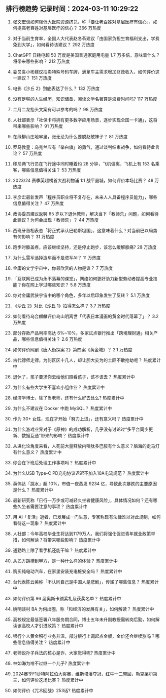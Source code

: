 
## 排行榜趋势 记录时间：2024-03-11 10:29:22
  
  1. 张文宏谈如何降低大医院资源挤兑，称「要让老百姓对基层医疗有信心」，如何提高老百姓对基层医疗的信心？ 366 万热度
    
  2. 对于当前生育率，全国人大代表赵冬苓建议「由国家负担生育福利支出，学费免到大学」，如何看待该建议？ 292 万热度
    
  3. ChatGPT 日耗电超 50 万度是美国普通家庭用电量 1.7 万多倍，意味着什么？将带来哪些影响？ 212 万热度
    
  4. 委员袁小彬建议拍卖特殊号码车牌，满足车主需求增加财政收入，如何评价这一建议？ 151 万热度
    
  5. 电影《沙丘 2》到底表达了什么？ 132 万热度
    
  6. 没有足够的人生经历，知识储备，阅读文学名著算是浪费时间吗? 117 万热度
    
  7. 二月二龙抬头文案有可以参考的吗？ 98 万热度
    
  8. 人社部表示「社保卡将拥有更多数字应用场景，逐步实现全国一卡通」，这将带来哪些影响？ 91 万热度
    
  9. 在绿柳山庄地牢里，张无忌为什么要脱赵敏袜子？ 81 万热度
    
  10. 罗马教皇：乌克兰应有「举白旗」的勇气，通过谈判结束战争，如何看待此言论？ 57 万热度
    
  11. 印尼两飞行员在飞行途中同时睡着约 28 分钟，飞机偏离，飞机上有 153 名乘客，哪些信息值得关注？ 53 万热度
    
  12. 2023/24 赛季英超榜首大战利物浦 1:1 战平曼城，如何评价本场比赛？ 48 万热度
    
  13. 李彦宏最新发声「程序员职业将不复存在，未来人人具备程序员能力」，哪些信息值得关注？ 47 万热度
    
  14. 政协委员建议返聘 65 岁以下退休教师，解决当下「教师荒」问题，如何看待此建议？为何会出现「教师荒」？ 44 万热度
    
  15. 西班牙首相表态「将正式承认巴勒斯坦国」，这意味着什么？对当前巴以局势有何影响？ 31 万热度
    
  16. 跑步时膝盖疼，应该继续坚持，还是停止跑步，该怎么缓解膝痛? 28 万热度
    
  17. 为什么雷军选择造车而不是进军AI？ 11 万热度
    
  18. 金庸的文学宇宙中，你最欣赏的人物是谁？ 7 万热度
    
  19. 「互联网已成为永不落幕的课堂」，网络如何更好助力新型劳动者提高专业技能？你在网上学过哪些知识？ 5.8 万热度
    
  20. 你对金庸武侠宇宙中的哪个角色，多年以后印象发生了反转？ 5.1 万热度
    
  21. 《沙丘 2》对比《沙丘 1》拍得怎么样？ 3.7 万热度
    
  22. 如何看待乌合麒麟评价鸟山明离世「代表日本漫画的黄金时代落幕了」？ 3.2 万热度
    
  23. 部分存款产品利率高达 6%~10%，多家试点银行推出「跨境理财通」相关产品，哪些信息值得关注？ 2.6 万热度
    
  24. 如何评价网剧《唐人街探案 2》第四案《黄金城》？ 2.1 万热度
    
  25. 古代镖师走镖，为何区区十几人，却让胆大妄为的土匪不敢抢劫呢？ 热度累计中
    
  26. 退休了，孩子要求你去给他们照看孩子，该不该去？ 热度累计中
    
  27. 为什么有些大学生不喜欢小组作业？ 热度累计中
    
  28. 经济学博士，除了当老师，还有什么好去处么? 热度累计中
    
  29. 为什么不建议在 Docker 中跑 MySQL？ 热度累计中
    
  30. 作为 30+ 女性，现在才开始「努力上进」，还有意义吗？ 热度累计中
    
  31. 为什么游戏业界对于《原神》的成功解析，几乎没有讨论过“多平台同步更新、数据互通”带来的影响？ 热度累计中
    
  32. 从进化论角度来看，人死前大量释放内啡肽多巴胺有什么意义？脑海的走马灯有什么意义？ 热度累计中
    
  33. 你会在下班后处理工作事项吗？ 热度累计中
    
  34. 为什么USB Type-C PD充电协议迟迟不加入10A电流规范？ 热度累计中
    
  35. 英伟达「跳水」超 10%，市值一夜蒸发 9234 亿，导致此次暴跌的主要原因是什么？ 热度累计中
    
  36. 最新研究称「日行一万步或可减轻久坐者健康风险」，具体情况如何？还有哪些久坐者需要注意的事项？ 热度累计中
    
  37. 用 AI「复活」逝者，已发展成一门生意，专家称现有法律难以对此规制，如何看待这一现象？ 热度累计中
    
  38. 人社部：今年高校毕业生将达到1179万人，我们将强化促进青年就业政策举措，如何解读？将带来哪些影响？ 热度累计中
    
  39. 通勤路上除了看手机还能干嘛？ 热度累计中
    
  40. 从乙方跳槽到甲方，是一种什么样的体验？ 热度累计中
    
  41. 购买纯电动汽车，在家里安装充电桩安全吗？ 热度累计中
    
  42. 台代表陈云英称「不认同自己是中国人是悲剧」，传递了哪些信息？ 热度累计中
    
  43. 如何评价第 96 届奥斯卡颁奖礼及获奖名单？ 热度累计中
    
  44. 姚明谈村 BA 为何出圈，称「和经济的发展有关」，如何解读？ 热度累计中
    
  45. 高校规定最低签署八年服务期合同，博士五年未升副教授需转岗后勤，如何解读该高校人才引进政策？ 热度累计中
    
  46. 银行个人黄金积存业务升温，部分银行上调起点金额，金价还会继续涨吗？哪些信息值得关注？ 热度累计中
    
  47. 老师说孙子兵法的核心是诈，大家觉得呢? 热度累计中
    
  48. 林如海为啥不过继一个儿子? 热度累计中
    
  49. 2024赛季F1沙特阿拉伯大奖赛，维斯塔潘夺冠，红牛一二带回，勒克莱尔第三，如何评价这场比赛？ 热度累计中
    
  50. 如何评价《咒术回战》253话? 热度累计中
    